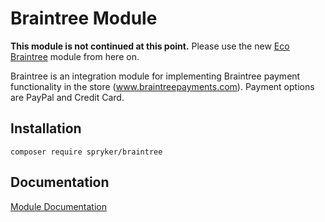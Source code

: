 # Braintree Module

**This module is not continued at this point.**
Please use the new [Eco Braintree](https://github.com/spryker-eco/braintree) module from here on.


Braintree is an integration module for implementing Braintree payment functionality in the store (www.braintreepayments.com). Payment options are PayPal and Credit Card.

## Installation

```
composer require spryker/braintree
```

## Documentation

[Module Documentation](https://academy.spryker.com/developing_with_spryker/3rd-party_integration/integration_payment_braintree.html)
